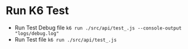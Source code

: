 # Run K6 Test

- Run Test Debug file `k6 run ./src/api/test_.js --console-output "logs/debug.log"`
- Run Test file `k6 run ./src/api/test_.js`